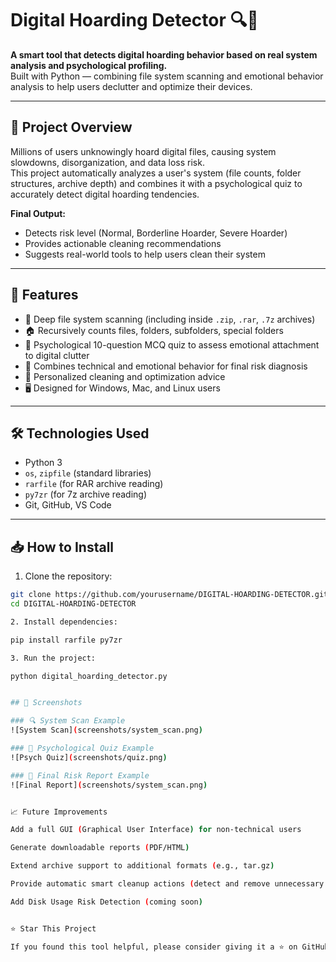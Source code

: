 # Digital Hoarding Detector 🔍🧹

**A smart tool that detects digital hoarding behavior based on real system analysis and psychological profiling.**  
Built with Python — combining file system scanning and emotional behavior analysis to help users declutter and optimize their devices.

---

## 🚀 Project Overview

Millions of users unknowingly hoard digital files, causing system slowdowns, disorganization, and data loss risk.  
This project automatically analyzes a user's system (file counts, folder structures, archive depth) and combines it with a psychological quiz to accurately detect digital hoarding tendencies.

**Final Output:**  
- Detects risk level (Normal, Borderline Hoarder, Severe Hoarder)
- Provides actionable cleaning recommendations
- Suggests real-world tools to help users clean their system

---

## 🧠 Features

- 📂 Deep file system scanning (including inside `.zip`, `.rar`, `.7z` archives)
- 🏠 Recursively counts files, folders, subfolders, special folders
- 🧹 Psychological 10-question MCQ quiz to assess emotional attachment to digital clutter
- 🧠 Combines technical and emotional behavior for final risk diagnosis
- 🎯 Personalized cleaning and optimization advice
- 🖥️ Designed for Windows, Mac, and Linux users

---

## 🛠️ Technologies Used

- Python 3
- `os`, `zipfile` (standard libraries)
- `rarfile` (for RAR archive reading)
- `py7zr` (for 7z archive reading)
- Git, GitHub, VS Code

---

## 📥 How to Install

1. Clone the repository:
```bash
git clone https://github.com/yourusername/DIGITAL-HOARDING-DETECTOR.git
cd DIGITAL-HOARDING-DETECTOR

2. Install dependencies:

pip install rarfile py7zr

3. Run the project:

python digital_hoarding_detector.py


## 📸 Screenshots

### 🔍 System Scan Example
![System Scan](screenshots/system_scan.png)

### 🧠 Psychological Quiz Example
![Psych Quiz](screenshots/quiz.png)

### 🎯 Final Risk Report Example
![Final Report](screenshots/system_scan.png)


📈 Future Improvements

Add a full GUI (Graphical User Interface) for non-technical users

Generate downloadable reports (PDF/HTML)

Extend archive support to additional formats (e.g., tar.gz)

Provide automatic smart cleanup actions (detect and remove unnecessary files safely)

Add Disk Usage Risk Detection (coming soon)


⭐ Star This Project

If you found this tool helpful, please consider giving it a ⭐ on GitHub to support the project!